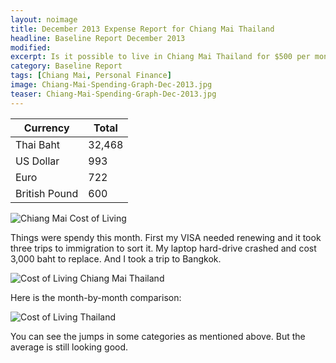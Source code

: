 ```yaml
---
layout: noimage
title: December 2013 Expense Report for Chiang Mai Thailand
headline: Baseline Report December 2013
modified:
excerpt: Is it possible to live in Chiang Mai Thailand for $500 per month?
category: Baseline Report
tags: [Chiang Mai, Personal Finance]
image: Chiang-Mai-Spending-Graph-Dec-2013.jpg
teaser: Chiang-Mai-Spending-Graph-Dec-2013.jpg
---
```


|Currency      |Total |
|--------------|------|
|Thai Baht     |32,468|
|US Dollar     |993   |
|Euro          |722   |
|British Pound |600   |

![Chiang Mai Cost of Living](http://bradonomics.com/images/Chiang-Mai-Spending-Graph-Dec-2013.jpg)

Things were spendy this month. First my VISA needed renewing and it took three trips to immigration to sort it. My laptop hard-drive crashed and cost 3,000 baht to replace. And I took a trip to Bangkok.

![Cost of Living Chiang Mai Thailand](http://bradonomics.com/images/Chiang-Mai-Spending-Category-List-Dec-2013.jpg)

Here is the month-by-month comparison:

![Cost of Living Thailand](http://bradonomics.com/images/Average-Expense-Chiang-Mai-Dec-2013.jpg)

You can see the jumps in some categories as mentioned above. But the average is still looking good.